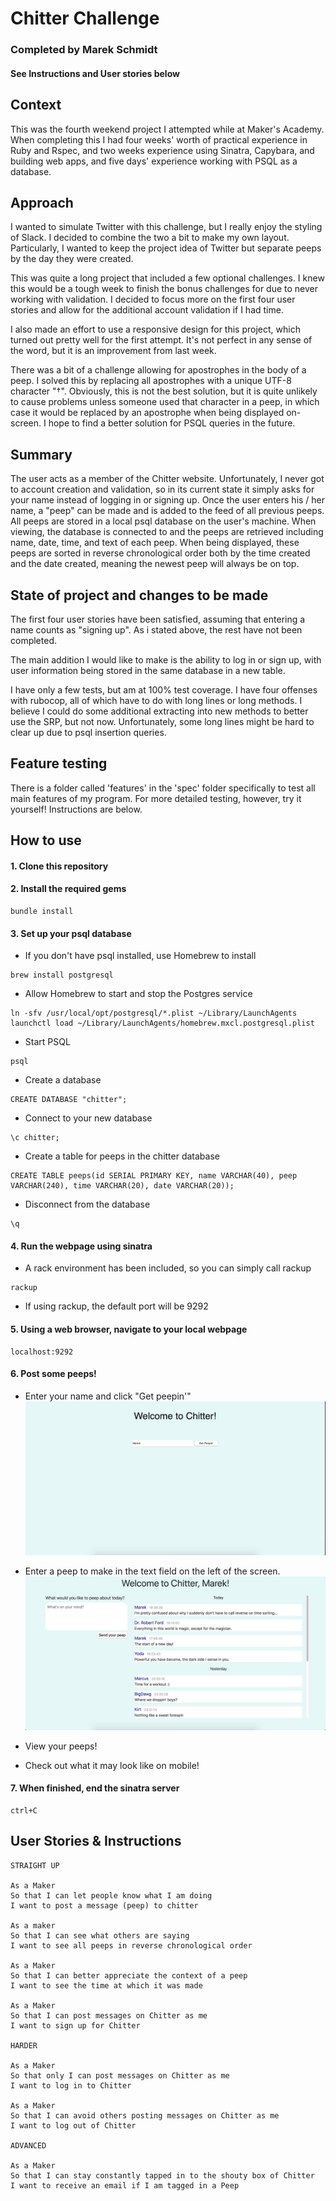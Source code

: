 # Chitter Challenge

### Completed by Marek Schmidt
#### See Instructions and User stories below

## Context
This was the fourth weekend project I attempted while at Maker's Academy. When completing this I had four weeks' worth of practical experience in Ruby and Rspec, and two weeks experience using Sinatra, Capybara, and building web apps, and five days' experience working with PSQL as a database.

## Approach
I wanted to simulate Twitter with this challenge, but I really enjoy the styling of Slack. I decided to combine the two a bit to make my own layout. Particularly, I wanted to keep the project idea of Twitter but separate peeps by the day they were created.

This was quite a long project that included a few optional challenges. I knew this would be a tough week to finish the bonus challenges for due to never working with validation. I decided to focus more on the first four user stories and allow for the additional account validation if I had time.

I also made an effort to use a responsive design for this project, which turned out pretty well for the first attempt. It's not perfect in any sense of the word, but it is an improvement from last week.

There was a bit of a challenge allowing for apostrophes in the body of a peep. I solved this by replacing all apostrophes with a unique UTF-8 character "†". Obviously, this is not the best solution, but it is quite unlikely to cause problems unless someone used that character in a peep, in which case it would be replaced by an apostrophe when being displayed on-screen. I hope to find a better solution for PSQL queries in the future.

## Summary
The user acts as a member of the Chitter website. Unfortunately, I never got to account creation and validation, so in its current state it simply asks for your name instead of logging in or signing up. Once the user enters his / her name, a "peep" can be made and is added to the feed of all previous peeps. All peeps are stored in a local psql database on the user's machine. When viewing, the database is connected to and the peeps are retrieved including name, date, time, and text of each peep. When being displayed, these peeps are sorted in reverse chronological order both by the time created and the date created, meaning the newest peep will always be on top.

## State of project and changes to be made
The first four user stories have been satisfied, assuming that entering a name counts as "signing up". As i stated above, the rest have not been completed.

The main addition I would like to make is the ability to log in or sign up, with user information being stored in the same database in a new table.

I have only a few tests, but am at 100% test coverage. I have four offenses with rubocop, all of which have to do with long lines or long methods. I believe I could do some additional extracting into new methods to better use the SRP, but not now. Unfortunately, some long lines might be hard to clear up due to psql insertion queries.

## Feature testing
There is a folder called 'features' in the 'spec' folder specifically to test all main features of my program. For more detailed testing, however, try it yourself! Instructions are below.

## How to use

#### 1. Clone this repository

#### 2. Install the required gems
```
bundle install
```

#### 3. Set up your psql database
  * If you don't have psql installed, use Homebrew to install
  ```
  brew install postgresql
  ```

  * Allow Homebrew to start and stop the Postgres service
  ```shell
  ln -sfv /usr/local/opt/postgresql/*.plist ~/Library/LaunchAgents
  launchctl load ~/Library/LaunchAgents/homebrew.mxcl.postgresql.plist
  ```

  * Start PSQL
  ```
  psql
  ```

  * Create a database
  ```
  CREATE DATABASE "chitter";
  ```

  * Connect to your new database
  ```
  \c chitter;
  ```

  * Create a table for peeps in the chitter database
  ```
  CREATE TABLE peeps(id SERIAL PRIMARY KEY, name VARCHAR(40), peep VARCHAR(240), time VARCHAR(20), date VARCHAR(20));
  ```

  * Disconnect from the database
  ```
  \q
  ```

#### 4. Run the webpage using sinatra
  * A rack environment has been included, so you can simply call rackup
  ```
  rackup
  ```
  * If using rackup, the default port will be 9292

#### 5. Using a web browser, navigate to your local webpage
  ```
  localhost:9292
  ```

#### 6. Post some peeps!
  * Enter your name and click "Get peepin'"
  ![Homepage](https://github.com/Mschmidt19/chitter-challenge/blob/master/screenshots/Screen%20Shot%202018-08-05%20at%208.50.59%20PM.jpg)

  * Enter a peep to make in the text field on the left of the screen.
  ![Entering Peeps](https://github.com/Mschmidt19/chitter-challenge/blob/master/screenshots/Screen%20Shot%202018-08-05%20at%208.51.53%20PM.jpg)

  * View your peeps!
  
  * Check out what it may look like on mobile!

#### 7. When finished, end the sinatra server
  ```
  ctrl+C
  ```

## User Stories & Instructions
```
STRAIGHT UP

As a Maker
So that I can let people know what I am doing  
I want to post a message (peep) to chitter

As a maker
So that I can see what others are saying  
I want to see all peeps in reverse chronological order

As a Maker
So that I can better appreciate the context of a peep
I want to see the time at which it was made

As a Maker
So that I can post messages on Chitter as me
I want to sign up for Chitter

HARDER

As a Maker
So that only I can post messages on Chitter as me
I want to log in to Chitter

As a Maker
So that I can avoid others posting messages on Chitter as me
I want to log out of Chitter

ADVANCED

As a Maker
So that I can stay constantly tapped in to the shouty box of Chitter
I want to receive an email if I am tagged in a Peep
```
